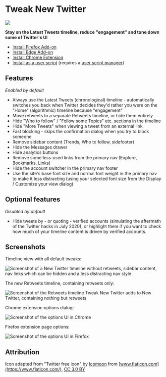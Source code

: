 # Tweak New Twitter

![](icons/icon128.png)

**Stay on the Latest Tweets timeline, reduce "engagement" and tone down some of Twitter's UI**

* [Install Firefox Add-on](https://addons.mozilla.org/en-US/firefox/addon/tweak-new-twitter/)
* [Install Edge Add-on](https://microsoftedge.microsoft.com/addons/detail/tweak-new-twitter/foccddlibbeccjiobcnakipdpkjiijjp)
* [Install Chrome Extension](https://chrome.google.com/webstore/detail/tweak-new-twitter/kpmjjdhbcfebfjgdnpjagcndoelnidfj)
* [Install as a user script](https://greasyfork.org/en/scripts/387773-tweak-new-twitter) (requires a [user script manager](https://greasyfork.org/en#home-step-1))

## Features

_Enabled by default_

- Always use the Latest Tweets (chronological) timeline - automatically switches you back when Twitter decides they'd rather you were on the "Home" (algorithmic) timeline because "engagement"
- Move retweets to a separate Retweets timeline, or hide them entirely
- Hide "Who to follow" / "Follow some Topics" etc. sections in the timeline
- Hide "More Tweets" when viewing a tweet from an external link
- Fast blocking - skips the confirmation dialog when you try to block someone
- Remove sidebar content (Trends, Who to follow, sidefooter)
- Hide the Messages drawer
- Hide analytics buttons
- Remove some less-used links from the primary nav (Explore, Bookmarks, Links)
- Hide the account switcher in the primary nav footer
- Use the site's base font size and normal font weight in the primary nav to make it less distracting (using your selected font size from the Display / Customize your view dialog)

## Optional features

_Disabled by default_

- Hide tweets by - or quoting - verified accounts (simulating the aftermath of the Twitter hacks in July 2020), or highlight them if you want to check how much of your timeline content is driven by verified accounts.

## Screenshots

Timeline view with all default tweaks:

![Screenshot of a New Twitter timeline without retweets, sidebar content, nav links which can be hidden and a less distracting nav style](screenshots/timeline.png)

The new Retweets timeline, containing retweets only:

![Screenshot of the Retweets timeline Tweak New Twitter adds to New Twitter, containing nothing but retweets](screenshots/retweets.png)

Chrome extension options dialog:

![Screenshot of the options UI in Chrome](screenshots/chrome_options_dark.png)

Firefox extension page options:

![Screenshot of the options UI in Firefox](screenshots/firefox_options_dark.png)

## Attribution

Icon adapted from "Twitter free icon" by [Icomoon](https://icomoon.io/) from [www.flaticon.com](https://www.flaticon.com/), [CC 3.0 BY](https://creativecommons.org/licenses/by/3.0/)
